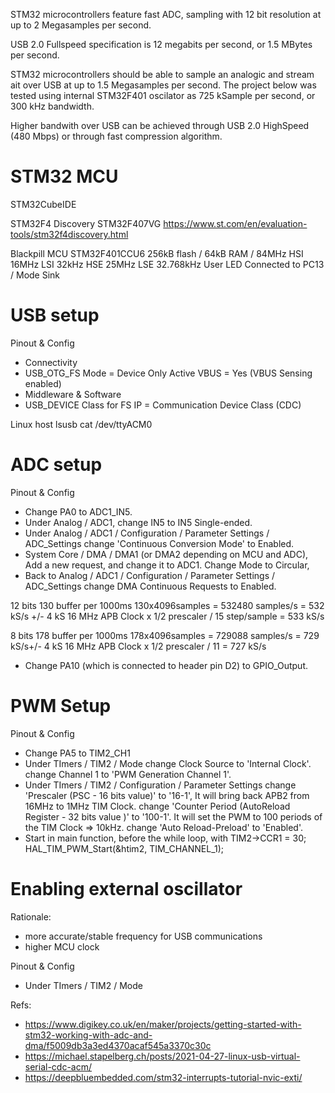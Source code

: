 

STM32 microcontrollers feature fast ADC, sampling with 12 bit resolution at up to 2 Megasamples per second.

USB 2.0 Fullspeed specification is 12 megabits per second, or 1.5 MBytes per second.

STM32 microcontrollers should be able to sample an analogic and stream ait over USB at up to 1.5 Megasamples per second.
The project below was tested using internal STM32F401 oscilator as 725 kSample per second, or 300 kHz bandwidth.

Higher bandwith over USB can be achieved through USB 2.0 HighSpeed (480 Mbps) or through fast compression algorithm.

# STM32 MCU

STM32CubeIDE

STM32F4 Discovery  STM32F407VG
https://www.st.com/en/evaluation-tools/stm32f4discovery.html

Blackpill MCU STM32F401CCU6  256kB flash / 64kB RAM / 84MHz
HSI	16MHz
LSI	32kHz
HSE	25MHz
LSE	32.768kHz
User LED Connected to	PC13 / Mode Sink

# USB setup

Pinout & Config
 - Connectivity
  - USB_OTG_FS
     Mode = Device Only
	 Active VBUS = Yes (VBUS Sensing enabled)
 - Middleware & Software
  - USB_DEVICE
    Class for FS IP = Communication Device Class (CDC)

Linux host
lsusb
cat /dev/ttyACM0


# ADC setup

Pinout & Config
 - Change PA0 to ADC1_IN5.
 - Under Analog / ADC1,
    change IN5 to IN5 Single-ended.
 - Under Analog / ADC1 / Configuration / Parameter Settings / ADC_Settings
    change 'Continuous Conversion Mode' to Enabled.
 - System Core / DMA / DMA1 (or DMA2 depending on MCU and ADC),
    Add a new request, and change it to ADC1. Change Mode to Circular,
 - Back to Analog / ADC1 / Configuration / Parameter Settings / ADC_Settings
    change DMA Continuous Requests to Enabled.

12 bits
130 buffer per 1000ms
130x4096samples = 532480 samples/s = 532 kS/s +/- 4 kS
16 MHz APB Clock x 1/2 prescaler / 15 step/sample = 533 kS/s

8 bits
178 buffer per 1000ms
178x4096samples = 729088 samples/s = 729 kS/s+/- 4 kS
16 MHz APB Clock x 1/2 prescaler / 11 = 727 kS/s


- Change PA10 (which is connected to header pin D2) to GPIO_Output.


# PWM Setup

Pinout & Config
 - Change PA5 to TIM2_CH1
 - Under TImers / TIM2 / Mode
    change Clock Source to 'Internal Clock'.
    change Channel 1 to 'PWM Generation Channel 1'.
 - Under TImers / TIM2 / Configuration / Parameter Settings
    change 'Prescaler (PSC - 16 bits value)' to '16-1', It will bring back APB2 from 16MHz to 1MHz TIM Clock.
    change 'Counter Period (AutoReload Register - 32 bits value )' to '100-1'. It will set the PWM to 100 periods of the TIM Clock => 10kHz.
    change 'Auto Reload-Preload' to 'Enabled'.
 - Start in main function, before the while loop, with
    TIM2->CCR1 = 30;
    HAL_TIM_PWM_Start(&htim2, TIM_CHANNEL_1);


# Enabling external oscillator

Rationale:
 - more accurate/stable frequency for USB communications
 - higher MCU clock

Pinout & Config
 - Under TImers / TIM2 / Mode


Refs:
 - https://www.digikey.co.uk/en/maker/projects/getting-started-with-stm32-working-with-adc-and-dma/f5009db3a3ed4370acaf545a3370c30c
 - https://michael.stapelberg.ch/posts/2021-04-27-linux-usb-virtual-serial-cdc-acm/
 - https://deepbluembedded.com/stm32-interrupts-tutorial-nvic-exti/
